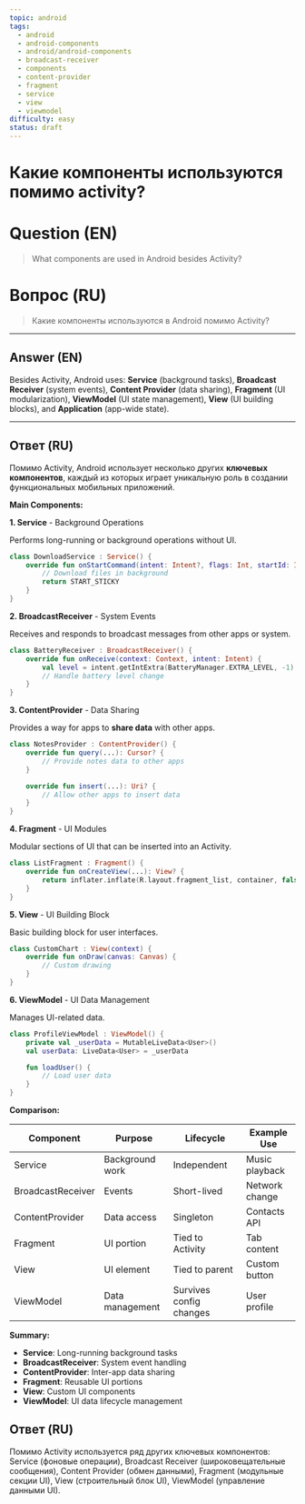 ```yaml
---
topic: android
tags:
  - android
  - android-components
  - android/android-components
  - broadcast-receiver
  - components
  - content-provider
  - fragment
  - service
  - view
  - viewmodel
difficulty: easy
status: draft
---
```


# Какие компоненты используются помимо activity?

# Question (EN)
> What components are used in Android besides Activity?

# Вопрос (RU)
> Какие компоненты используются в Android помимо Activity?

---

## Answer (EN)

Besides Activity, Android uses: **Service** (background tasks), **Broadcast Receiver** (system events), **Content Provider** (data sharing), **Fragment** (UI modularization), **ViewModel** (UI state management), **View** (UI building blocks), and **Application** (app-wide state).

---

## Ответ (RU)

Помимо Activity, Android использует несколько других **ключевых компонентов**, каждый из которых играет уникальную роль в создании функциональных мобильных приложений.

**Main Components:**

**1. Service** - Background Operations

Performs long-running or background operations without UI.

```kotlin
class DownloadService : Service() {
    override fun onStartCommand(intent: Intent?, flags: Int, startId: Int): Int {
        // Download files in background
        return START_STICKY
    }
}
```

**2. BroadcastReceiver** - System Events

Receives and responds to broadcast messages from other apps or system.

```kotlin
class BatteryReceiver : BroadcastReceiver() {
    override fun onReceive(context: Context, intent: Intent) {
        val level = intent.getIntExtra(BatteryManager.EXTRA_LEVEL, -1)
        // Handle battery level change
    }
}
```

**3. ContentProvider** - Data Sharing

Provides a way for apps to **share data** with other apps.

```kotlin
class NotesProvider : ContentProvider() {
    override fun query(...): Cursor? {
        // Provide notes data to other apps
    }

    override fun insert(...): Uri? {
        // Allow other apps to insert data
    }
}
```

**4. Fragment** - UI Modules

Modular sections of UI that can be inserted into an Activity.

```kotlin
class ListFragment : Fragment() {
    override fun onCreateView(...): View? {
        return inflater.inflate(R.layout.fragment_list, container, false)
    }
}
```

**5. View** - UI Building Block

Basic building block for user interfaces.

```kotlin
class CustomChart : View(context) {
    override fun onDraw(canvas: Canvas) {
        // Custom drawing
    }
}
```

**6. ViewModel** - UI Data Management

Manages UI-related data.

```kotlin
class ProfileViewModel : ViewModel() {
    private val _userData = MutableLiveData<User>()
    val userData: LiveData<User> = _userData

    fun loadUser() {
        // Load user data
    }
}
```

**Comparison:**

| Component | Purpose | Lifecycle | Example Use |
|-----------|---------|-----------|-------------|
| Service | Background work | Independent | Music playback |
| BroadcastReceiver | Events | Short-lived | Network change |
| ContentProvider | Data access | Singleton | Contacts API |
| Fragment | UI portion | Tied to Activity | Tab content |
| View | UI element | Tied to parent | Custom button |
| ViewModel | Data management | Survives config changes | User profile |

**Summary:**

- **Service**: Long-running background tasks
- **BroadcastReceiver**: System event handling
- **ContentProvider**: Inter-app data sharing
- **Fragment**: Reusable UI portions
- **View**: Custom UI components
- **ViewModel**: UI data lifecycle management

## Ответ (RU)
Помимо Activity используется ряд других ключевых компонентов: Service (фоновые операции), Broadcast Receiver (широковещательные сообщения), Content Provider (обмен данными), Fragment (модульные секции UI), View (строительный блок UI), ViewModel (управление данными UI).

